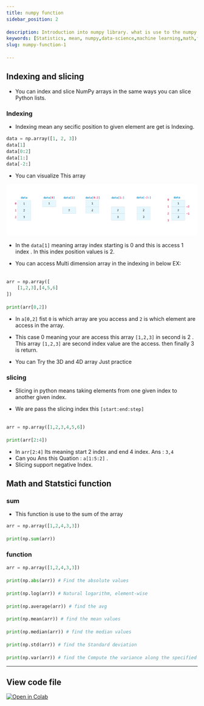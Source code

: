 ```yaml
---
title: numpy function
sidebar_position: 2

description: Introduction into numpy library. what is use to the numpy library in the data science and machine learning.
keywords: [Statistics, mean, numpy,data-science,machine learning,math,functions]
slug: numpy-function-1

---
```

## Indexing and slicing

- You can index and slice NumPy arrays in the same ways you can slice Python lists.

### Indexing

- Indexing mean any secific position to given element are get is Indexing.

```py
data = np.array([1, 2, 3])
data[1]
data[0:2]
data[1:]
data[-2:]
```

- You can visualize This array

![np_index](img/np_indexing.png)

- In the `data[1]` meaning array index starting is 0 and this is access 1 index . In this index position values is 2.

- You can access Multi dimension array in the indexing in below EX:

```py

arr = np.array([
    [1,2,3],[4,5,6]
])

print(arr[0,2])

```

- In `a[0,2]`  fist `0` is which array are you access and `2` is which element are access in the array.

- This case 0 meaning your are access this array `[1,2,3]` in second is 2 . This array `[1,2,3]` are second index value are the access. then finally 3 is return.

- You can Try the 3D and 4D array Just practice

### slicing

- Slicing in python means taking elements from one given index to another given index.

- We are pass the slicing index this `[start:end:step]`

```py

arr = np.array([1,2,3,4,5,6])

print(arr[2:4])
```

- In `arr[2:4]` Its meaning start 2 index and end 4 index. Ans : ` 3,4 `
- Can you Ans this Quation : `a[1:5:2]` .
- Slicing support negative Index.

## Math and Statstici function

### sum

- This function is use to the sum of the array

```py
arr = np.array([1,2,4,3,3])

print(np.sum(arr))
```

### function

```py
arr = np.array([1,2,4,3,3])

print(np.abs(arr)) # Find the absolute values

print(np.log(arr)) # Natural logarithm, element-wise

print(np.average(arr)) # find the avg

print(np.mean(arr)) # find the mean values

print(np.median(arr)) # find the median values

print(np.std(arr)) # find the Standard deviation 

print(np.var(arr)) # find the Compute the variance along the specified axis.

```

***

## View code file

[![Open in Colab](https://datasciencewith.pages.dev/img/icon/colab.svg)](https://colab.research.google.com/)
